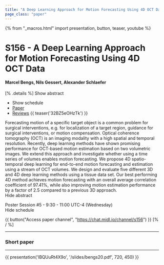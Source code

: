 ```yaml
---
title: "A Deep Learning Approach for Motion Forecasting Using 4D OCT Data"
page_class: "paper"
---
```


{% from "_macros.html" import presentation, button, teaser, youtube %}

# S156 - A Deep Learning Approach for Motion Forecasting Using 4D OCT Data

#### Marcel Bengs, Nils Gessert, Alexander Schlaefer

[% .details %]
<a class="toggle_visibility" data-selector=".abstract" data-level="3">Show abstract</a>
- <a class="toggle_visibility" data-selector=".schedule" data-level="3">Show schedule</a>
- <a href="https://openreview.net/pdf?id=WVd56kgRV">Paper</a>
- <a href="https://openreview.net/forum?id=WVd56kgRV">Reviews</a>
{{ teaser('32BZ5eOHzTk') }}

<p>
    <span class="abstract">
        Forecasting motion of a specific target object is a common problem for surgical interventions, e.g. for localization of a target region, guidance for surgical interventions, or motion compensation. Optical coherence tomography (OCT) is an imaging modality with a high spatial and temporal resolution. Recently, deep learning methods have shown promising performance for OCT-based motion estimation based on two volumetric images. We extend this approach and investigate whether using a time series of volumes enables motion forecasting. We propose 4D spatio-temporal deep learning for end-to-end motion forecasting and estimation using a stream of OCT volumes. We design and evaluate five different 3D and 4D deep learning methods using a tissue data set. Our best performing 4D method  achieves motion forecasting with an overall average correlation coefficient of 97.41%, while also improving motion estimation performance by a factor of 2.5 compared to a previous 3D approach. 
        <br>
        <span class="actions"><a class="toggle_visibility" data-level="2">Hide abstract</a></span>
    </span>
</p>

<p>
    <span class="schedule">
        Poster Session #5  - 9:30 - 11:00 UTC-4 (Wednesday)
        <br>
        <span class="actions"><a class="toggle_visibility" data-level="2">Hide schedule</a></span>
    </span>
</p>

{{ button("Access paper channel", "https://chat.midl.io/channel/s156") }}
[% / %]

---


### Short paper

---

{{ presentation('IBQUuRt4X9o', '/slides/bengs20.pdf', 720, 450) }}